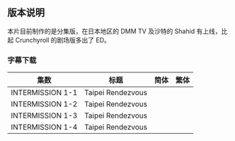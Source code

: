 ## 版本说明

本片目前制作的是分集版，在日本地区的 DMM TV 及沙特的 Shahid 有上线，比起 Crunchyroll 的剧场版多出了 ED。



### 字幕下载

| 集数             | 标题              | 简体 | 繁体 |
| ---------------- | ----------------- | ---- | ---- |
| INTERMISSION 1-1 | Taipei Rendezvous |      |      |
| INTERMISSION 1-2 | Taipei Rendezvous |      |      |
| INTERMISSION 1-3 | Taipei Rendezvous |      |      |
| INTERMISSION 1-4 | Taipei Rendezvous |      |      |

